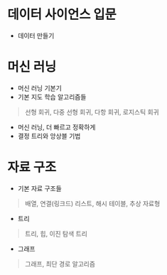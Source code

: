 # 데이터 사이언스 입문
- 데이터 만들기

# 머신 러닝
- 머신 러닝 기본기
- 기본 지도 학습 알고리즘들
> 선형 회귀, 다중 선형 회귀, 다항 회귀, 로지스틱 회귀
- 머신 러닝, 더 빠르고 정확하게
- 결정 트리와 앙상블 기법

# 자료 구조
- 기본 자료 구조들
> 배열, 연결(링크드) 리스트, 해시 테이블, 추상 자료형
- 트리
> 트리, 힙, 이진 탐색 트리
- 그래프
> 그래프, 최단 경로 알고리즘
